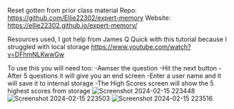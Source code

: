Reset gotten from prior class material
Repo: https://github.com/Ellie22302/expert-memory
Website: https://ellie22302.github.io/expert-memory/


Resources used,
I got help from James Q Quick with this tutorial because I struggled with local storage
https://www.youtube.com/watch?v=DFhmNLKwwGw

To use this you will need too:
-Awnser the question
-Hit the next button
-After 5 questions it will give you an end screen
-Enter a user name and it will save it to internal storage
-The High Scores screen will show the 5 highest scores from storage
![Screenshot 2024-02-15 223448](https://github.com/Ellie22302/expert-memory/assets/146311968/b3549d2c-b34c-4af0-9e99-7bd63a9029c8)
![Screenshot 2024-02-15 223503](https://github.com/Ellie22302/expert-memory/assets/146311968/c358491e-3069-489e-baf0-8a65f5dc4cd7)
![Screenshot 2024-02-15 223516](https://github.com/Ellie22302/expert-memory/assets/146311968/37c4090d-129b-4091-8999-0811c3a395c8)
